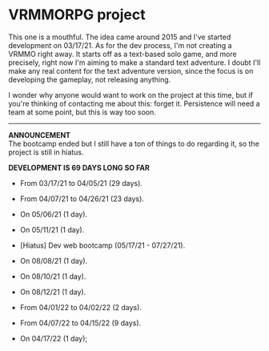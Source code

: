 # VRMMORPG project

This one is a mouthful. The idea came around 2015 and I've started development on 03/17/21. As for the dev process, I'm not creating a VRMMO right away. It starts off as a text-based solo game, and more precisely, right now I'm aiming to make a standard text adventure. I doubt I'll make any real content for the text adventure version, since the focus is on developing the gameplay, not releasing anything.

I wonder why anyone would want to work on the project at this time, but if you're thinking of contacting me about this: forget it. Persistence will need a team at some point, but this is way too soon.

---

**ANNOUNCEMENT**  
The bootcamp ended but I still have a ton of things to do regarding it, so the project is still in hiatus.

**DEVELOPMENT IS 69 DAYS LONG SO FAR**  
- From 03/17/21 to 04/05/21 (29 days).
- From 04/07/21 to 04/26/21 (23 days).
- On 05/06/21 (1 day).
- On 05/11/21 (1 day).

- [Hiatus] Dev web bootcamp (05/17/21 - 07/27/21).

- On 08/08/21 (1 day).
- On 08/10/21 (1 day).
- On 08/12/21 (1 day).
- From 04/01/22 to 04/02/22 (2 days).
- From 04/07/22 to 04/15/22 (9 days).
- On 04/17/22 (1 day);

